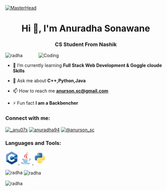 [![MasterHead](https://1.bp.blogspot.com/-7A4WynwLsM...
)](https://rishavchanda.io
)


<h1 align="center">Hi 👋, I'm Anuradha Sonawane</h1>
<h3 align="center">CS Student From Nashik</h3>
<img align="right" alt="Coding" width="400" src="https://https://www.shutterstock.com/image-vector/young-woman-writes-code-on-260nw-1731157933.jpg">


<p align="left"> <img src="https://komarev.com/ghpvc/?username=radha&label=Profile%20views&color=0e75b6&style=flat" alt="radha" /> </p>

- 🌱 I’m currently learning **Full Stack Web Development & Goggle cloude Skills**

- 💬 Ask me about **C++,Python,Java**

- 📫 How to reach me **anurson.sc@gmail.com**

- ⚡ Fun fact **I am a Backbencher**

<h3 align="left">Connect with me:</h3>
<p align="left">
<a href="https://instagram.com/_anu07s" target="blank"><img align="center" src="https://raw.githubusercontent.com/rahuldkjain/github-profile-readme-generator/master/src/images/icons/Social/instagram.svg" alt="_anu07s" height="30" width="40" /></a>
<a href="https://www.codechef.com/users/anuradha94" target="blank"><img align="center" src="https://cdn.jsdelivr.net/npm/simple-icons@3.1.0/icons/codechef.svg" alt="anuradha94" height="30" width="40" /></a>
<a href="https://www.hackerrank.com/@anurson_sc" target="blank"><img align="center" src="https://raw.githubusercontent.com/rahuldkjain/github-profile-readme-generator/master/src/images/icons/Social/hackerrank.svg" alt="@anurson_sc" height="30" width="40" /></a>
</p>

<h3 align="left">Languages and Tools:</h3>
<p align="left"> <a href="https://www.w3schools.com/cpp/" target="_blank" rel="noreferrer"> <img src="https://raw.githubusercontent.com/devicons/devicon/master/icons/cplusplus/cplusplus-original.svg" alt="cplusplus" width="40" height="40"/> </a> <a href="https://www.java.com" target="_blank" rel="noreferrer"> <img src="https://raw.githubusercontent.com/devicons/devicon/master/icons/java/java-original.svg" alt="java" width="40" height="40"/> </a> <a href="https://www.python.org" target="_blank" rel="noreferrer"> <img src="https://raw.githubusercontent.com/devicons/devicon/master/icons/python/python-original.svg" alt="python" width="40" height="40"/> </a> </p>

<p><img align="left" src="https://github-readme-stats.vercel.app/api/top-langs?username=radha&show_icons=true&locale=en&layout=compact" alt="radha" /></p>

<p>&nbsp;<img align="center" src="https://github-readme-stats.vercel.app/api?username=radha&show_icons=true&locale=en" alt="radha" /></p>

<p><img align="center" src="https://github-readme-streak-stats.herokuapp.com/?user=radha&" alt="radha" /></p>

